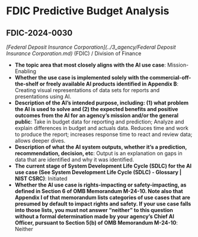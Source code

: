 # FDIC Predictive Budget Analysis
## FDIC-2024-0030
_[Federal Deposit Insurance Corporation](../3_agency/Federal Deposit Insurance Corporation.md)_ (FDIC) / Division of Finance


+ **The topic area that most closely aligns with the AI use case**: Mission-Enabling
+ **Whether the use case is implemented solely with the commercial-off-the-shelf or freely available AI products identified in Appendix B**: Creating visual representations of data sets for reports and presentations using AI.
+ **Description of the AI’s intended purpose, including: (1) what problem the AI is used to solve and (2) the expected benefits and positive outcomes from the AI for an agency’s mission and/or the general public**: Take in budget data for reporting and prediction; Analyze and explain differences in budget and actuals data. Reduces time and work to produce the report; increases response time to react and review data; allows deeper dives.
+ **Description of what the AI system outputs, whether it’s a prediction, recommendation, decision, etc**: Output is an explanation on gaps in data that are identified and why it was identified.
+ **The current stage of System Development Life Cycle (SDLC) for the AI use case (See System Development Life Cycle (SDLC) - Glossary | NIST CSRC)**: Initiated
+ **Whether the AI use case is rights-impacting or safety-impacting, as defined in Section 6 of OMB Memorandum M-24-10. Note also that Appendix I of that memorandum lists categories of use cases that are presumed by default to impact rights and safety. If your use case falls into those lists, you must not answer “neither” to this question without a formal determination made by your agency’s Chief AI Officer, pursuant to Section 5(b) of OMB Memorandum M-24-10**: Neither